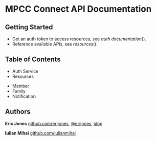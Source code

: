# MPCC Connect API Documentation

## Getting Started

* Get an auth token to access resources, see _auth documentation_().
* Reference available APIs, see _resources_().

## Table of Contents

* Auth Service
* Resources
+ Member
+ Family
+ Notification

## Authors

**Eric Jones** [github.com/erjjones](https://github.com/erjjones), [@erjjones](http://twitter.com/erjjones), [blog](http://erjjones.github.com/)

**Iulian Mihai** [github.com/iulianmihai](https://github.com/iulianmihai)